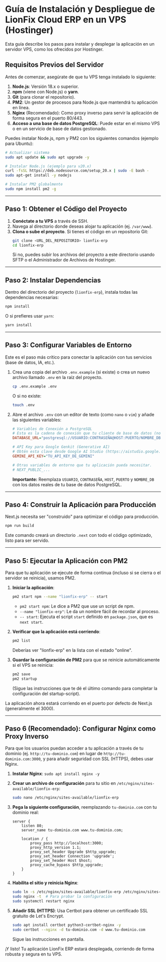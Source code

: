 # Guía de Instalación y Despliegue de LionFix Cloud ERP en un VPS (Hostinger)

Esta guía describe los pasos para instalar y desplegar la aplicación en un servidor VPS, como los ofrecidos por Hostinger.

## Requisitos Previos del Servidor

Antes de comenzar, asegúrate de que tu VPS tenga instalado lo siguiente:
1.  **Node.js**: Versión 18.x o superior.
2.  **npm** (viene con Node.js) o **yarn**.
3.  **Git** (para clonar el repositorio).
4.  **PM2**: Un gestor de procesos para Node.js que mantendrá tu aplicación en línea.
5.  **Nginx** (Recomendado): Como proxy inverso para servir la aplicación de forma segura en el puerto 80/443.
6.  **Acceso a una base de datos PostgreSQL**: Puede estar en el mismo VPS o en un servicio de base de datos gestionado.

Puedes instalar Node.js, npm y PM2 con los siguientes comandos (ejemplo para Ubuntu):
```bash
# Actualizar sistema
sudo apt update && sudo apt upgrade -y

# Instalar Node.js (ejemplo para v20.x)
curl -fsSL https://deb.nodesource.com/setup_20.x | sudo -E bash -
sudo apt-get install -y nodejs

# Instalar PM2 globalmente
sudo npm install pm2 -g
```

---

## Paso 1: Obtener el Código del Proyecto

1.  **Conéctate a tu VPS** a través de SSH.
2.  Navega al directorio donde deseas alojar tu aplicación (ej. `/var/www`).
3.  **Clona o sube el proyecto**. Si tienes el código en un repositorio Git:
    ```bash
    git clone <URL_DEL_REPOSITORIO> lionfix-erp
    cd lionfix-erp
    ```
    Si no, puedes subir los archivos del proyecto a este directorio usando SFTP o el Administrador de Archivos de Hostinger.

---

## Paso 2: Instalar Dependencias

Dentro del directorio del proyecto (`lionfix-erp`), instala todas las dependencias necesarias:
```bash
npm install
```
O si prefieres usar `yarn`:
```bash
yarn install
```

---

## Paso 3: Configurar Variables de Entorno

Este es el paso más crítico para conectar la aplicación con tus servicios (base de datos, IA, etc.).

1.  Crea una copia del archivo `.env.example` (si existe) o crea un nuevo archivo llamado `.env` en la raíz del proyecto.
    ```bash
    cp .env.example .env
    ```
    O si no existe:
    ```bash
    touch .env
    ```

2.  Abre el archivo `.env` con un editor de texto (como `nano` o `vim`) y añade las siguientes variables:

    ```ini
    # Variables de Conexión a PostgreSQL
    # Esta es la cadena de conexión que tu cliente de base de datos (node-postgres, Prisma, etc.) usará.
    DATABASE_URL="postgresql://USUARIO:CONTRASEÑA@HOST:PUERTO/NOMBRE_DB"

    # API Key para Google Genkit (Generative AI)
    # Obtén esta clave desde Google AI Studio (https://aistudio.google.com/).
    GEMINI_API_KEY="TU_API_KEY_DE_GEMINI"

    # Otras variables de entorno que tu aplicación pueda necesitar.
    # NEXT_PUBLIC_...
    ```

    **Importante:** Reemplaza `USUARIO`, `CONTRASEÑA`, `HOST`, `PUERTO` y `NOMBRE_DB` con los datos reales de tu base de datos PostgreSQL.

---

## Paso 4: Construir la Aplicación para Producción

Next.js necesita ser "construido" para optimizar el código para producción.
```bash
npm run build
```
Este comando creará un directorio `.next` con todo el código optimizado, listo para ser servido.

---

## Paso 5: Ejecutar la Aplicación con PM2

Para que tu aplicación se ejecute de forma continua (incluso si se cierra o el servidor se reinicia), usamos PM2.

1.  **Iniciar la aplicación**:
    ```bash
    pm2 start npm --name "lionfix-erp" -- start
    ```
    - `pm2 start npm`: Le dice a PM2 que use un script de npm.
    - `--name "lionfix-erp"`: Le da un nombre fácil de recordar al proceso.
    - `-- start`: Ejecuta el script `start` definido en `package.json`, que es `next start`.

2.  **Verificar que la aplicación está corriendo**:
    ```bash
    pm2 list
    ```
    Deberías ver "lionfix-erp" en la lista con el estado "online".

3.  **Guardar la configuración de PM2** para que se reinicie automáticamente si el VPS se reinicia:
    ```bash
    pm2 save
    pm2 startup
    ```
    (Sigue las instrucciones que te dé el último comando para completar la configuración del startup-script).

La aplicación ahora estará corriendo en el puerto por defecto de Next.js (generalmente el 3000).

---

## Paso 6 (Recomendado): Configurar Nginx como Proxy Inverso

Para que los usuarios puedan acceder a tu aplicación a través de tu dominio (ej. `http://tu-dominio.com`) en lugar de `http://tu-dominio.com:3000`, y para añadir seguridad con SSL (HTTPS), debes usar Nginx.

1.  **Instalar Nginx**: `sudo apt install nginx -y`
2.  **Crear un archivo de configuración** para tu sitio en `/etc/nginx/sites-available/lionfix-erp`:
    ```bash
    sudo nano /etc/nginx/sites-available/lionfix-erp
    ```
3.  **Pega la siguiente configuración**, reemplazando `tu-dominio.com` con tu dominio real:

    ```nginx
    server {
        listen 80;
        server_name tu-dominio.com www.tu-dominio.com;

        location / {
            proxy_pass http://localhost:3000;
            proxy_http_version 1.1;
            proxy_set_header Upgrade $http_upgrade;
            proxy_set_header Connection 'upgrade';
            proxy_set_header Host $host;
            proxy_cache_bypass $http_upgrade;
        }
    }
    ```

4.  **Habilita el sitio y reinicia Nginx**:
    ```bash
    sudo ln -s /etc/nginx/sites-available/lionfix-erp /etc/nginx/sites-enabled/
    sudo nginx -t  # Para probar la configuración
    sudo systemctl restart nginx
    ```

5.  **Añadir SSL (HTTPS)**: Usa Certbot para obtener un certificado SSL gratuito de Let's Encrypt.
    ```bash
    sudo apt install certbot python3-certbot-nginx -y
    sudo certbot --nginx -d tu-dominio.com -d www.tu-dominio.com
    ```
    Sigue las instrucciones en pantalla.

¡Y listo! Tu aplicación LionFix ERP estará desplegada, corriendo de forma robusta y segura en tu VPS.
```
